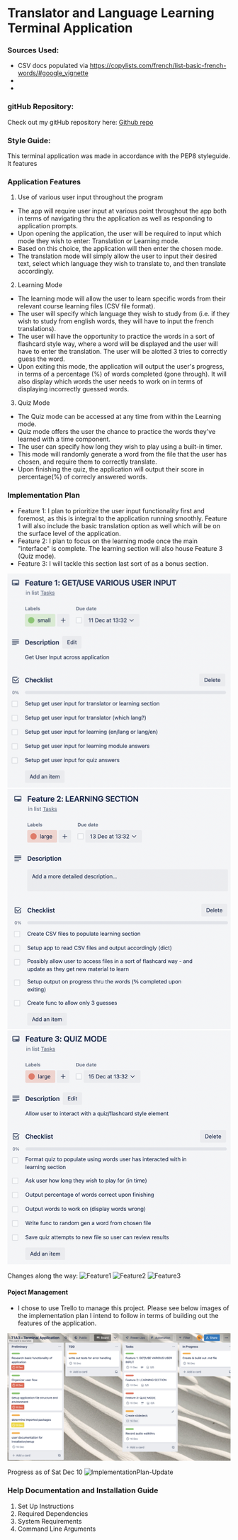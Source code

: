# Translator and Language Learning Terminal Application

### Sources Used:
- CSV docs populated via https://copylists.com/french/list-basic-french-words/#google_vignette
- 
- 

### gitHub Repository:
Check out my gitHub repository here: [Github repo](https://github.com/sarahhlandis/Terminal_Application)

### Style Guide:
This terminal application was made in accordance with the PEP8 styleguide.
It features 

### Application Features
1. Use of various user input throughout the program
- The app will require user input at various point throughout the app both in terms of navigating thru the application as well as responding to application prompts. 
- Upon opening the application, the user will be required to input which mode they wish to enter: Translation or Learning mode.
- Based on this choice, the application will then enter the chosen mode.
- The translation mode will simply allow the user to input their desired text, select which language they wish to translate to, and then translate accordingly.

2. Learning Mode
- The learning mode will allow the user to learn specific words from their relevant course learning files (CSV file format).
- The user will specify which language they wish to study from (i.e. if they wish to study from english words, they will have to input the french translations).
- The user will have the opportunity to practice the words in a sort of flashcard style way, where a word will be displayed and the user will have to enter the translation. The user will be alotted 3 tries to correctly guess the word.
- Upon exiting this mode, the application will output the user's progress, in terms of a percentage (%) of words completed (gone through). It will also display which words the user needs to work on in terms of displaying incorrectly guessed words.

3. Quiz Mode
- The Quiz mode can be accessed at any time from within the Learning mode.
- Quiz mode offers the user the chance to practice the words they've learned with a time component.
- The user can specify how long they wish to play using a built-in timer.
- This mode will randomly generate a word from the file that the user has chosen, and require them to correctly translate.
- Upon finishing the quiz, the application will output their score in percentage(%) of correcly answered words.


### Implementation Plan
- Feature 1: I plan to prioritize the user input functionality first and foremost, as this is integral to the application running smoothly. Feature 1 will also include the basic translation option as well which will be on the surface level of the application.
- Feature 2: I plan to focus on the learning mode once the main "interface" is complete. The learning section will also house Feature 3 (Quiz mode).
- Feature 3: I will tackle this section last sort of as a bonus section. 


![Feature1](./docs/f1.png)
![Feature2](./docs/f2.png)
![Feature3](./docs/f3.png)

Changes along the way:
![Feature1](./docs/)
![Feature2](./docs/)
![Feature3](.docs/)

#### Poject Management
- I chose to use Trello to manage this project. Please see below images of the implementation plan I intend to follow in terms of building out the features of the application.

![ImplementationPlan](./docs/implementation_plan.png)

Progress as of Sat Dec 10
    ![ImplementationPlan-Update](./docs/implementation_update1.png.png)


### Help Documentation and Installation Guide
1. Set Up Instructions
2. Required Dependencies
3. System Requirements
4. Command Line Arguments



